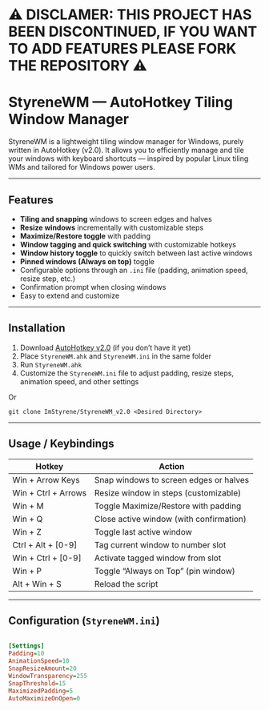 # ⚠️ DISCLAMER: THIS PROJECT HAS BEEN DISCONTINUED, IF YOU WANT TO ADD FEATURES PLEASE FORK THE REPOSITORY ⚠️

# StyreneWM — AutoHotkey Tiling Window Manager

StyreneWM is a lightweight tiling window manager for Windows, purely written in AutoHotkey (v2.0).
It allows you to efficiently manage and tile your windows with keyboard shortcuts — inspired by popular Linux tiling WMs and tailored for Windows power users.

---

## Features

- **Tiling and snapping** windows to screen edges and halves  
- **Resize windows** incrementally with customizable steps  
- **Maximize/Restore toggle** with padding  
- **Window tagging and quick switching** with customizable hotkeys  
- **Window history toggle** to quickly switch between last active windows  
- **Pinned windows (Always on top)** toggle  
- Configurable options through an `.ini` file (padding, animation speed, resize step, etc.)  
- Confirmation prompt when closing windows  
- Easy to extend and customize  

---

## Installation

1. Download [AutoHotkey v2.0](https://www.autohotkey.com/) (if you don’t have it yet)  
2. Place `StyreneWM.ahk` and `StyreneWM.ini` in the same folder  
3. Run `StyreneWM.ahk`  
4. Customize the `StyreneWM.ini` file to adjust padding, resize steps, animation speed, and other settings  

Or

```
git clone ImStyrene/StyreneWM_v2.0 <Desired Directory>
```
---

## Usage / Keybindings

| Hotkey             | Action                                    |
|--------------------|-------------------------------------------|
| Win + Arrow Keys    | Snap windows to screen edges or halves    |
| Win + Ctrl + Arrows | Resize window in steps (customizable)     |
| Win + M            | Toggle Maximize/Restore with padding       |
| Win + Q            | Close active window (with confirmation)    |
| Win + Z            | Toggle last active window                   |
| Ctrl + Alt + [0-9] | Tag current window to number slot           |
| Win + Ctrl + [0-9] | Activate tagged window from slot            |
| Win + P            | Toggle “Always on Top” (pin window)         |
| Alt + Win + S       | Reload the script                            |

---

## Configuration (`StyreneWM.ini`)
```ini

[Settings]
Padding=10
AnimationSpeed=10
SnapResizeAmount=20
WindowTransparency=255
SnapThreshold=15
MaximizedPadding=5
AutoMaximizeOnOpen=0
```
